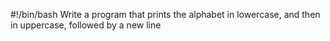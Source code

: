 #!/bin/bash
Write a program that prints the alphabet in lowercase, and then in uppercase, followed by a new line
